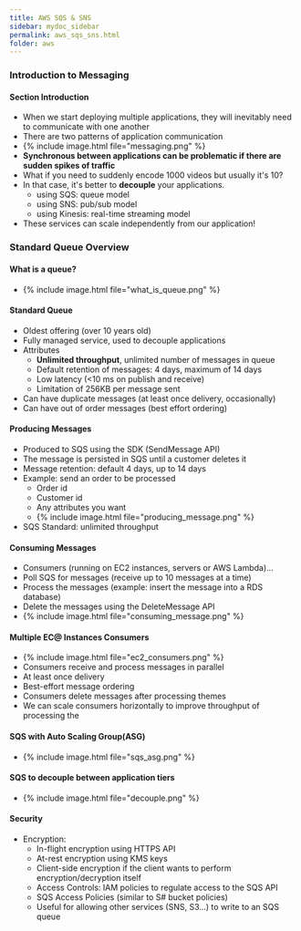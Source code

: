 ```yaml
---
title: AWS SQS & SNS
sidebar: mydoc_sidebar
permalink: aws_sqs_sns.html
folder: aws
---
```


### Introduction to Messaging

#### Section Introduction
- When we start deploying multiple applications, they will inevitably need to communicate with one another
- There are two patterns of application communication
- {% include image.html file="messaging.png" %}
- **Synchronous between applications can be problematic if there are sudden spikes of traffic**
- What if you need to suddenly encode 1000 videos but usually it's 10?
- In that case, it's better to **decouple** your applications.
  - using SQS: queue model
  - using SNS: pub/sub model
  - using Kinesis: real-time streaming model
- These services can scale independently from our application!

### Standard Queue Overview

#### What is a queue?
- {% include image.html file="what_is_queue.png" %}

#### Standard Queue
- Oldest offering (over 10 years old)
- Fully managed service, used to decouple applications
- Attributes
  - **Unlimited throughput**, unlimited number of messages in queue
  - Default retention of messages: 4 days, maximum of 14 days
  - Low latency (<10 ms on publish and receive)
  - Limitation of 256KB per message sent
- Can have duplicate messages (at least once delivery, occasionally)
- Can have out of order messages (best effort ordering)

#### Producing Messages
- Produced to SQS using the SDK (SendMessage API)
- The message is persisted in SQS until a customer deletes it
- Message retention: default 4 days, up to 14 days
- Example: send an order to be processed
  - Order id
  - Customer id
  - Any attributes you want
  - {% include image.html file="producing_message.png" %}
- SQS Standard: unlimited throughput

#### Consuming Messages
- Consumers (running on EC2 instances, servers or AWS Lambda)...
- Poll SQS for messages (receive up to 10 messages at a time)
- Process the messages (example: insert the message into a RDS database)
- Delete the messages using the DeleteMessage API
- {% include image.html file="consuming_message.png" %}

#### Multiple EC@ Instances Consumers
- {% include image.html file="ec2_consumers.png" %}
- Consumers receive and process messages in parallel
- At least once delivery
- Best-effort message ordering
- Consumers delete messages after processing themes
- We can scale consumers horizontally to improve throughput of processing the

#### SQS with Auto Scaling Group(ASG)
- {% include image.html file="sqs_asg.png" %}

#### SQS to decouple between application tiers
- {% include image.html file="decouple.png" %}

#### Security
- Encryption:
  - In-flight encryption using HTTPS API
  - At-rest encryption using KMS keys
  - Client-side encryption if the client wants to perform encryption/decryption itself
  - Access Controls: IAM policies to regulate access to the SQS API
  - SQS Access Policies (similar to S# bucket policies)
  - Useful for allowing other services (SNS, S3...) to write to an SQS queue